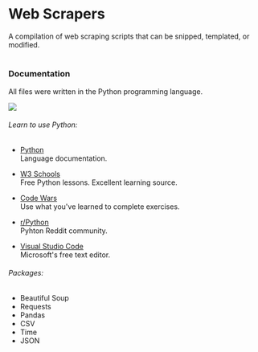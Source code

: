 # Web Scrapers
A compilation of web scraping scripts that can be snipped, templated, or modified.

#
### Documentation
All files were written in the Python programming language.  

![](https://th.bing.com/th/id/R98bb613e930454926455d4c59ac59f4a?rik=nSRC92yBBt%2fz5g&riu=http%3a%2f%2fjuniortech.org%2fwp-content%2fuploads%2f2017%2f04%2fPython-logo-black.png&ehk=3uy9JDWz1AtbRVYMU7wgcTQhMvlbAeZVRu8XlG%2fiUM0%3d&risl=&pid=ImgRaw)

###### Learn to use Python:  
   - [Python](https://www.python.org/)  
   Language documentation.  
   
   - [W3 Schools](https://www.w3schools.com/python/)    
   Free Python lessons.  Excellent learning source.  
   
   - [Code Wars](www.codewars.com)  
   Use what you've learned to complete exercises.  
   
   - [r/Python](https://www.reddit.com/r/Python/)   
   Pyhton Reddit community.  
   
   - [Visual Studio Code](https://code.visualstudio.com/)   
   Microsoft's free text editor.      
  
  
###### Packages:
- Beautiful Soup
- Requests
- Pandas
- CSV
- Time
- JSON



